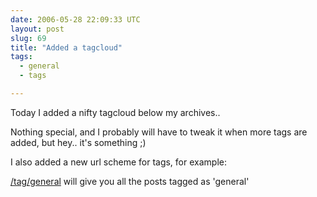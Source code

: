 ```yaml
---
date: 2006-05-28 22:09:33 UTC
layout: post
slug: 69
title: "Added a tagcloud"
tags:
  - general
  - tags

---
```

<p>Today I added a nifty tagcloud below my archives..</p>

<p>Nothing special, and I probably will have to tweak it when more tags are added, but hey.. it's something ;)</p>

<p>I also added a new url scheme for tags, for example:</p>

<p><a href="/tag/general">/tag/general</a> will give you all the posts tagged as 'general'</p>
